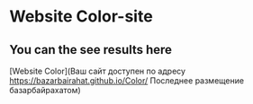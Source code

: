 #  Website Color-site
## You can the see results here
[Website Color](<span>Ваш сайт доступен по адресу <a>https://bazarbairahat.github.io/Color/</a></span><span> Последнее <a>размещение</a> <a>базарбайрахатом</a></span>)
